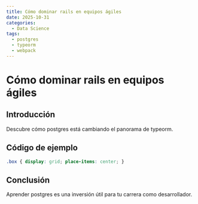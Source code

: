 ```yaml
---
title: Cómo dominar rails en equipos ágiles
date: 2025-10-31
categories:
  - Data Science
tags:
  - postgres
  - typeorm
  - webpack
---
```


# Cómo dominar rails en equipos ágiles

## Introducción

Descubre cómo postgres está cambiando el panorama de typeorm.

## Código de ejemplo

```css
.box { display: grid; place-items: center; }
```

## Conclusión

Aprender postgres es una inversión útil para tu carrera como desarrollador.